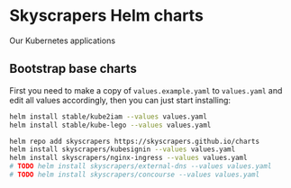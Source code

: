 # Skyscrapers Helm charts

Our Kubernetes applications

## Bootstrap base charts

First you need to make a copy of `values.example.yaml` to `values.yaml` and edit all values accordingly, then you can just start installing:

```sh
helm install stable/kube2iam --values values.yaml
helm install stable/kube-lego --values values.yaml

helm repo add skyscrapers https://skyscrapers.github.io/charts
helm install skyscrapers/kubesignin --values values.yaml
helm install skyscrapers/nginx-ingress --values values.yaml
# TODO helm install skyscrapers/external-dns --values values.yaml
# TODO helm install skyscrapers/concourse --values values.yaml
```
